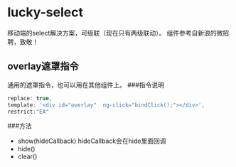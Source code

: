 lucky-select
===
移动端的select解决方案，可级联（现在只有两级联动）。
组件参考自新浪的微招聘，致敬！

## overlay遮罩指令
通用的遮罩指令，也可以用在其他组件上。
###指令说明
``` js
replace: true,
template: '<div id="overlay"  ng-click="bindClick();"></div>',
restrict:"EA"
```
###方法
<ul>
	<li>show(hideCallback) hideCallback会在hide里面回调</li>
	<li>hide()</li>
	<li>clear()</li>
</ul>



